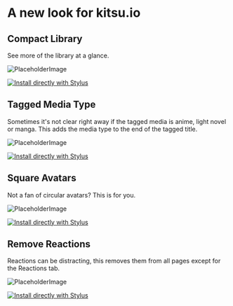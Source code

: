 # A new look for kitsu.io
## Compact Library
See more of the library at a glance.

![PlaceholderImage](https://via.placeholder.com/150)

[![Install directly with Stylus](https://img.shields.io/badge/Install%20directly%20with-Stylus-00adad.svg)](MY.USER.CSS)



## Tagged Media Type
Sometimes it's not clear right away if the tagged media is anime, light novel or manga. This adds the media type to the end of the tagged title.

![PlaceholderImage](https://via.placeholder.com/150)

[![Install directly with Stylus](https://img.shields.io/badge/Install%20directly%20with-Stylus-00adad.svg)](MY.USER.CSS)



## Square Avatars
Not a fan of circular avatars? This is for you.

![PlaceholderImage](https://via.placeholder.com/150)

[![Install directly with Stylus](https://img.shields.io/badge/Install%20directly%20with-Stylus-00adad.svg)](MY.USER.CSS)



## Remove Reactions
Reactions can be distracting, this removes them from all pages except for the Reactions tab.

![PlaceholderImage](https://via.placeholder.com/150)

[![Install directly with Stylus](https://img.shields.io/badge/Install%20directly%20with-Stylus-00adad.svg)](MY.USER.CSS)
